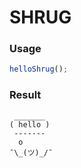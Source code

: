 
SHRUG
===

### Usage

```js
helloShrug();
```

### Result

```
 _______
( hello )
 -------
  o
¯\_(ツ)_/¯
```
    